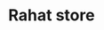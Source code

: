 ---
title: "Rahat store"
url: /karachi/rahat-store-w3pr-wrv-quaid-e-azam-colony-gulshan-e-iqbal/
shop: general
---